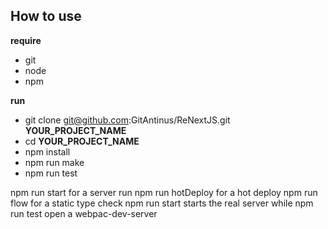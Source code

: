 How to use
----------
**require**

+ git
+ node
+ npm

**run**

+ git clone git@github.com:GitAntinus/ReNextJS.git **YOUR_PROJECT_NAME**
+ cd **YOUR_PROJECT_NAME**
+ npm install
+ npm run make
+ npm run test

npm run start for a server run
npm run hotDeploy for a hot deploy
npm run flow for a static type check
npm run start starts the real server while npm run test open a webpac-dev-server
